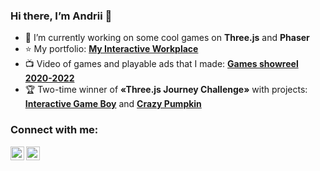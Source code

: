 ### Hi there, I’m Andrii 👋

- 🔭 I’m currently working on some cool games on **Three.js** and **Phaser**
- ⭐ My portfolio: **[My Interactive Workplace](https://www.andriibabintsev.com)**
- 📺 Video of games and playable ads that I made: **[Games showreel 2020-2022](https://www.youtube.com/watch?v=HmZ_MUd3zJY)**
- 🏆 Two-time winner of **«Three.js Journey Challenge»** with projects: **[Interactive Game Boy](https://gameboy.andriibabintsev.com/)** and **[Crazy Pumpkin](https://crazy-pumpkin.andriibabintsev.com/)**


### Connect with me:
[<img align="left" alt="Snokke | Twitter" width="22px" src="https://cdn.jsdelivr.net/npm/simple-icons@v3/icons/twitter.svg" />](https://twitter.com/SnakeMGL)
[<img align="left" alt="Snokke | LinkedIn" width="22px" src="https://cdn.jsdelivr.net/npm/simple-icons@v3/icons/linkedin.svg" />](https://www.linkedin.com/in/andriibabintsev/)
<br />
